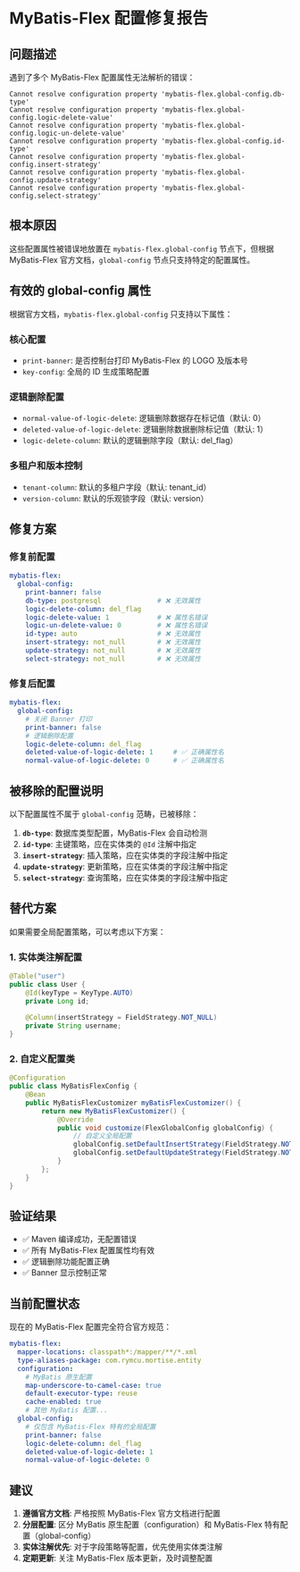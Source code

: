 # MyBatis-Flex 配置修复报告

## 问题描述

遇到了多个 MyBatis-Flex 配置属性无法解析的错误：

```
Cannot resolve configuration property 'mybatis-flex.global-config.db-type'
Cannot resolve configuration property 'mybatis-flex.global-config.logic-delete-value' 
Cannot resolve configuration property 'mybatis-flex.global-config.logic-un-delete-value'
Cannot resolve configuration property 'mybatis-flex.global-config.id-type'
Cannot resolve configuration property 'mybatis-flex.global-config.insert-strategy'
Cannot resolve configuration property 'mybatis-flex.global-config.update-strategy'
Cannot resolve configuration property 'mybatis-flex.global-config.select-strategy'
```

## 根本原因

这些配置属性被错误地放置在 `mybatis-flex.global-config` 节点下，但根据 MyBatis-Flex 官方文档，`global-config` 节点只支持特定的配置属性。

## 有效的 global-config 属性

根据官方文档，`mybatis-flex.global-config` 只支持以下属性：

### 核心配置
- `print-banner`: 是否控制台打印 MyBatis-Flex 的 LOGO 及版本号
- `key-config`: 全局的 ID 生成策略配置

### 逻辑删除配置
- `normal-value-of-logic-delete`: 逻辑删除数据存在标记值（默认: 0）
- `deleted-value-of-logic-delete`: 逻辑删除数据删除标记值（默认: 1）
- `logic-delete-column`: 默认的逻辑删除字段（默认: del_flag）

### 多租户和版本控制
- `tenant-column`: 默认的多租户字段（默认: tenant_id）
- `version-column`: 默认的乐观锁字段（默认: version）

## 修复方案

### 修复前配置
```yaml
mybatis-flex:
  global-config:
    print-banner: false
    db-type: postgresql              # ❌ 无效属性
    logic-delete-column: del_flag
    logic-delete-value: 1            # ❌ 属性名错误
    logic-un-delete-value: 0         # ❌ 属性名错误
    id-type: auto                    # ❌ 无效属性
    insert-strategy: not_null        # ❌ 无效属性
    update-strategy: not_null        # ❌ 无效属性
    select-strategy: not_null        # ❌ 无效属性
```

### 修复后配置
```yaml
mybatis-flex:
  global-config:
    # 关闭 Banner 打印
    print-banner: false
    # 逻辑删除配置
    logic-delete-column: del_flag
    deleted-value-of-logic-delete: 1     # ✅ 正确属性名
    normal-value-of-logic-delete: 0      # ✅ 正确属性名
```

## 被移除的配置说明

以下配置属性不属于 `global-config` 范畴，已被移除：

1. **`db-type`**: 数据库类型配置，MyBatis-Flex 会自动检测
2. **`id-type`**: 主键策略，应在实体类的 `@Id` 注解中指定
3. **`insert-strategy`**: 插入策略，应在实体类的字段注解中指定
4. **`update-strategy`**: 更新策略，应在实体类的字段注解中指定
5. **`select-strategy`**: 查询策略，应在实体类的字段注解中指定

## 替代方案

如果需要全局配置策略，可以考虑以下方案：

### 1. 实体类注解配置
```java
@Table("user")
public class User {
    @Id(keyType = KeyType.AUTO)
    private Long id;
    
    @Column(insertStrategy = FieldStrategy.NOT_NULL)
    private String username;
}
```

### 2. 自定义配置类
```java
@Configuration
public class MyBatisFlexConfig {
    @Bean
    public MyBatisFlexCustomizer myBatisFlexCustomizer() {
        return new MyBatisFlexCustomizer() {
            @Override
            public void customize(FlexGlobalConfig globalConfig) {
                // 自定义全局配置
                globalConfig.setDefaultInsertStrategy(FieldStrategy.NOT_NULL);
                globalConfig.setDefaultUpdateStrategy(FieldStrategy.NOT_NULL);
            }
        };
    }
}
```

## 验证结果

- ✅ Maven 编译成功，无配置错误
- ✅ 所有 MyBatis-Flex 配置属性均有效
- ✅ 逻辑删除功能配置正确
- ✅ Banner 显示控制正常

## 当前配置状态

现在的 MyBatis-Flex 配置完全符合官方规范：

```yaml
mybatis-flex:
  mapper-locations: classpath*:/mapper/**/*.xml
  type-aliases-package: com.rymcu.mortise.entity
  configuration:
    # MyBatis 原生配置
    map-underscore-to-camel-case: true
    default-executor-type: reuse
    cache-enabled: true
    # 其他 MyBatis 配置...
  global-config:
    # 仅包含 MyBatis-Flex 特有的全局配置
    print-banner: false
    logic-delete-column: del_flag
    deleted-value-of-logic-delete: 1
    normal-value-of-logic-delete: 0
```

## 建议

1. **遵循官方文档**: 严格按照 MyBatis-Flex 官方文档进行配置
2. **分层配置**: 区分 MyBatis 原生配置（configuration）和 MyBatis-Flex 特有配置（global-config）
3. **实体注解优先**: 对于字段策略等配置，优先使用实体类注解
4. **定期更新**: 关注 MyBatis-Flex 版本更新，及时调整配置